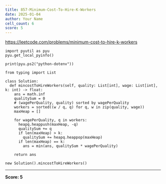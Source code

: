 ```yaml
---
title: 857-Minimum-Cost-To-Hire-K-Workers
date: 2025-01-04
author: Your Name
cell_count: 6
score: 5
---
```


https://leetcode.com/problems/minimum-cost-to-hire-k-workers


```
import pyutil as pyu
pyu.get_local_pyinfo()
```


```
print(pyu.ps2("python-dotenv"))
```


```
from typing import List
```


```
class Solution:
  def mincostToHireWorkers(self, quality: List[int], wage: List[int], k: int) -> float:
    ans = math.inf
    qualitySum = 0
    # (wagePerQuality, quality) sorted by wagePerQuality
    workers = sorted((w / q, q) for q, w in zip(quality, wage))
    maxHeap = []

    for wagePerQuality, q in workers:
      heapq.heappush(maxHeap, -q)
      qualitySum += q
      if len(maxHeap) > k:
        qualitySum += heapq.heappop(maxHeap)
      if len(maxHeap) == k:
        ans = min(ans, qualitySum * wagePerQuality)

    return ans
```


```
new Solution().mincostToHireWorkers()
```


---
**Score: 5**